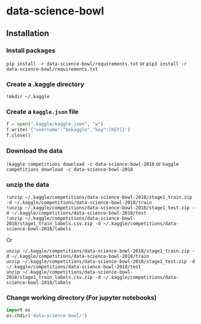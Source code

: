 # data-science-bowl

## Installation

### Install packages
```pip install -r data-science-bowl/requirements.txt``` or ```pip3 install -r data-science-bowl/requirements.txt```

### Create a .kaggle directory
```!mkdir ~/.kaggle```

### Create a `kaggle.json` file
```python
f = open(".kaggle/kaggle.json", "w")
f.write('{"username":"bkkaggle","key":[KEY]}')
f.close()
```

### Download the data 
`!kaggle competitions download -c data-science-bowl-2018` or `kaggle competitions download -c data-science-bowl-2018`

### unzip the data
```
!unzip ~/.kaggle/competitions/data-science-bowl-2018/stage1_train.zip -d ~/.kaggle/competitions/data-science-bowl-2018/train
!unzip ~/.kaggle/competitions/data-science-bowl-2018/stage1_test.zip -d ~/.kaggle/competitions/data-science-bowl-2018/test
!unzip ~/.kaggle/competitions/data-science-bowl-2018/stage1_train_labels.csv.zip -d ~/.kaggle/competitions/data-science-bowl-2018/labels
```

Or 
```
unzip ~/.kaggle/competitions/data-science-bowl-2018/stage1_train.zip -d ~/.kaggle/competitions/data-science-bowl-2018/train
unzip ~/.kaggle/competitions/data-science-bowl-2018/stage1_test.zip -d ~/.kaggle/competitions/data-science-bowl-2018/test
unzip ~/.kaggle/competitions/data-science-bowl-2018/stage1_train_labels.csv.zip -d ~/.kaggle/competitions/data-science-bowl-2018/labels
```

### Change working directory (For jupyter notebooks)

```python 
import os
os.chdir('data-science-bowl/')
```

